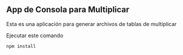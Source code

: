 
## App de Consola para Multiplicar

Esta es una aplicación para generar archivos de tablas de multiplicar

Ejecutar este comando

```
npm install
```